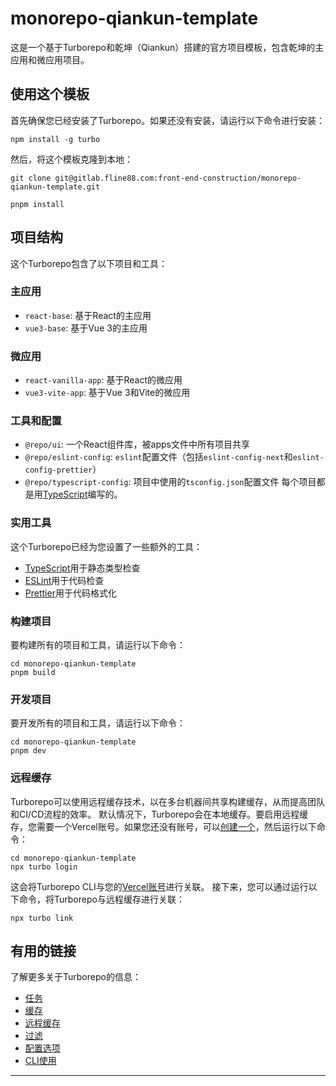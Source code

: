 # monorepo-qiankun-template

这是一个基于Turborepo和乾坤（Qiankun）搭建的官方项目模板，包含乾坤的主应用和微应用项目。

## 使用这个模板

首先确保您已经安装了Turborepo。如果还没有安装，请运行以下命令进行安装：

```
npm install -g turbo
```

然后，将这个模板克隆到本地：

```
git clone git@gitlab.fline88.com:front-end-construction/monorepo-qiankun-template.git

pnpm install
```

## 项目结构

这个Turborepo包含了以下项目和工具：

### 主应用

- `react-base`: 基于React的主应用
- `vue3-base`: 基于Vue 3的主应用

### 微应用

- `react-vanilla-app`: 基于React的微应用
- `vue3-vite-app`: 基于Vue 3和Vite的微应用

### 工具和配置

- `@repo/ui`: 一个React组件库，被apps文件中所有项目共享
- `@repo/eslint-config`: `eslint`配置文件（包括`eslint-config-next`和`eslint-config-prettier`）
- `@repo/typescript-config`: 项目中使用的`tsconfig.json`配置文件
  每个项目都是用[TypeScript](https://www.typescriptlang.org/)编写的。

### 实用工具

这个Turborepo已经为您设置了一些额外的工具：

- [TypeScript](https://www.typescriptlang.org/)用于静态类型检查
- [ESLint](https://eslint.org/)用于代码检查
- [Prettier](https://prettier.io)用于代码格式化

### 构建项目

要构建所有的项目和工具，请运行以下命令：

```
cd monorepo-qiankun-template
pnpm build
```

### 开发项目

要开发所有的项目和工具，请运行以下命令：

```
cd monorepo-qiankun-template
pnpm dev
```

### 远程缓存

Turborepo可以使用远程缓存技术，以在多台机器间共享构建缓存，从而提高团队和CI/CD流程的效率。
默认情况下，Turborepo会在本地缓存。要启用远程缓存，您需要一个Vercel账号。如果您还没有账号，可以[创建一个](https://vercel.com/signup)，然后运行以下命令：

```
cd monorepo-qiankun-template
npx turbo login
```

这会将Turborepo CLI与您的[Vercel账号](https://vercel.com/docs/concepts/personal-accounts/overview)进行关联。
接下来，您可以通过运行以下命令，将Turborepo与远程缓存进行关联：

```
npx turbo link
```

## 有用的链接

了解更多关于Turborepo的信息：

- [任务](https://turbo.build/repo/docs/core-concepts/monorepos/running-tasks)
- [缓存](https://turbo.build/repo/docs/core-concepts/caching)
- [远程缓存](https://turbo.build/repo/docs/core-concepts/remote-caching)
- [过滤](https://turbo.build/repo/docs/core-concepts/monorepos/filtering)
- [配置选项](https://turbo.build/repo/docs/reference/configuration)
- [CLI使用](https://turbo.build/repo/docs/reference/command-line-reference)

---
